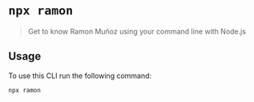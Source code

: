 # `npx ramon`

> Get to know Ramon Muñoz using your command line with Node.js

## Usage

To use this CLI run the following command:

```sh
npx ramon
```